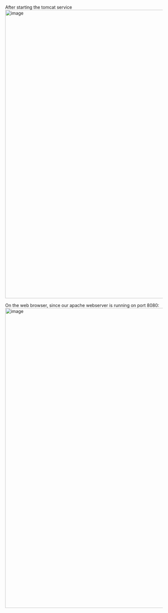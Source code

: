 After starting the tomcat service
<img width="923" alt="image" src="https://github.com/HanishDevOps/DEVOPS--Maven-Apache-Tomcat-/assets/150304178/45b9e219-5cc7-4e0a-8e01-5c12b146976e">

On the web browser, since our apache webserver is running on port 8080:
<img width="960" alt="image" src="https://github.com/HanishDevOps/DEVOPS--Maven-Apache-Tomcat-/assets/150304178/3f3f00e6-b206-4d84-a13e-24c2cd5d0d95">
